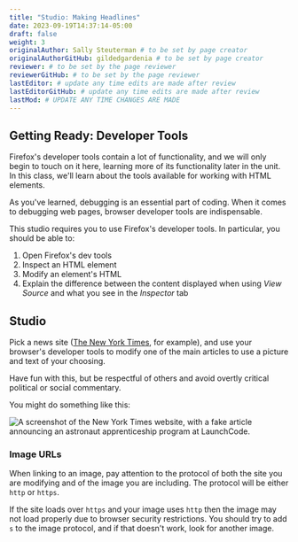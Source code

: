 ```yaml
---
title: "Studio: Making Headlines"
date: 2023-09-19T14:37:14-05:00
draft: false
weight: 3
originalAuthor: Sally Steuterman # to be set by page creator
originalAuthorGitHub: gildedgardenia # to be set by page creator
reviewer: # to be set by the page reviewer
reviewerGitHub: # to be set by the page reviewer
lastEditor: # update any time edits are made after review
lastEditorGitHub: # update any time edits are made after review
lastMod: # UPDATE ANY TIME CHANGES ARE MADE
---
```


## Getting Ready: Developer Tools

Firefox's developer tools contain a lot of functionality, and we will only begin to touch on it here, 
learning more of its functionality later in the unit. In this class, we'll learn about the tools available for working with HTML elements.

As you've learned, debugging is an essential part of coding. When it comes to debugging web pages, browser developer tools are indispensable.

This studio requires you to use Firefox's developer tools. In particular, you should be able to:

1. Open Firefox's dev tools
1. Inspect an HTML element
1. Modify an element's HTML
1. Explain the difference between the content displayed when using *View Source* and what you see in the *Inspector* tab

## Studio

Pick a news site ([The New York Times](http://education.launchcode.org/resources/intro-to-web-dev-curriculum/www.nytimes.com/index.html), for example), and use your browser's developer tools to modify one of the main articles to use a picture and text of your choosing.

Have fun with this, but be respectful of others and avoid overtly critical political or social commentary.

You might do something like this:

![A screenshot of the New York Times website, with a fake article announcing an astronaut apprenticeship program at LaunchCode.](pictures/making-headlines-screenshot.png)

### Image URLs

When linking to an image, pay attention to the protocol of both the site you are modifying and of the image you are including. The protocol will be either `http` or `https`.

If the site loads over `https` and your image uses `http` then the image may not load properly due to browser security restrictions. You should try to add `s` to the image protocol, and if that doesn't work, look for another image.